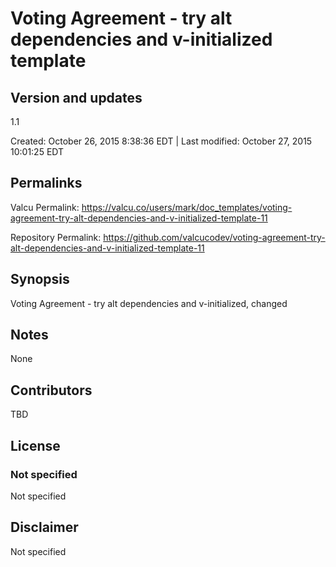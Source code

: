 

# Voting Agreement - try alt dependencies and v-initialized template

## Version and updates

1.1

Created: October 26, 2015  8:38:36 EDT | Last modified: October 27, 2015 10:01:25 EDT

## Permalinks

Valcu Permalink: https://valcu.co/users/mark/doc_templates/voting-agreement-try-alt-dependencies-and-v-initialized-template-11

Repository Permalink: https://github.com/valcucodev/voting-agreement-try-alt-dependencies-and-v-initialized-template-11

## Synopsis

Voting Agreement - try alt dependencies and v-initialized, changed

## Notes

None

## Contributors

TBD

## License

### Not specified

Not specified

## Disclaimer

Not specified